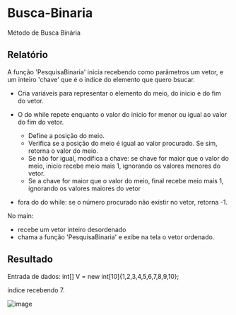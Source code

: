# Busca-Binaria
Método de Busca Binária

## Relatório
A função 'PesquisaBinaria' inicia recebendo como parâmetros um vetor, e um inteiro 'chave' que é o índice do elemento que quero bsucar.
 - Cria variáveis para representar o elemento do meio, do inicio e do fim do vetor.
 - O do while repete enquanto o valor do inicio for menor ou igual ao valor do fim do vetor.
    - Define a posição do meio.
	- Verifica se a posição do meio é igual ao valor procurado. Se sim, retorna o valor do meio.
	- Se não for igual, modifica a chave: se chave for maior que o valor do meio, inicio recebe meio mais 1, ignorando os valores menores do vetor.
    - Se a chave for maior que o valor do meio, final recebe meio mais 1, ignorando os valores maiores do vetor
	
- fora do do while: se o número procurado não existir no vetor, retorna -1.

No main:
 - recebe um vetor inteiro desordenado
 - chama a função 'PesquisaBinaria' e exibe na tela o vetor ordenado.
 

## Resultado
Entrada de dados:
 int[] V = new int[10]{1,2,3,4,5,6,7,8,9,10};
 
 índice recebendo 7.

![image](https://user-images.githubusercontent.com/124919761/229869744-4cac52fe-d1ab-4cac-8b23-f69742273972.png)
